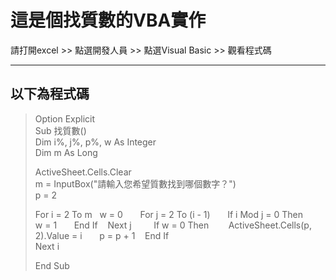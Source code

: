 # 這是個找質數的VBA實作
請打開excel >> 點選開發人員 >> 點選Visual Basic >> 觀看程式碼

---
以下為程式碼
---

>Option Explicit  
>Sub 找質數()  
>Dim i%, j%, p%, w As Integer  
>Dim m As Long  
>  
>ActiveSheet.Cells.Clear  
>m = InputBox("請輸入您希望質數找到哪個數字？")  
>p = 2  
>  
>For i = 2 To m 
>    w = 0 
>     
>    For j = 2 To (i - 1) 
>        If i Mod j = 0 Then 
>        w = 1 
>        End If 
>    Next j 
>      
>   If w = 0 Then 
>        ActiveSheet.Cells(p, 2).Value = i 
>        p = p + 1 
>    End If  
>Next i  
>  
>  
>End Sub  
